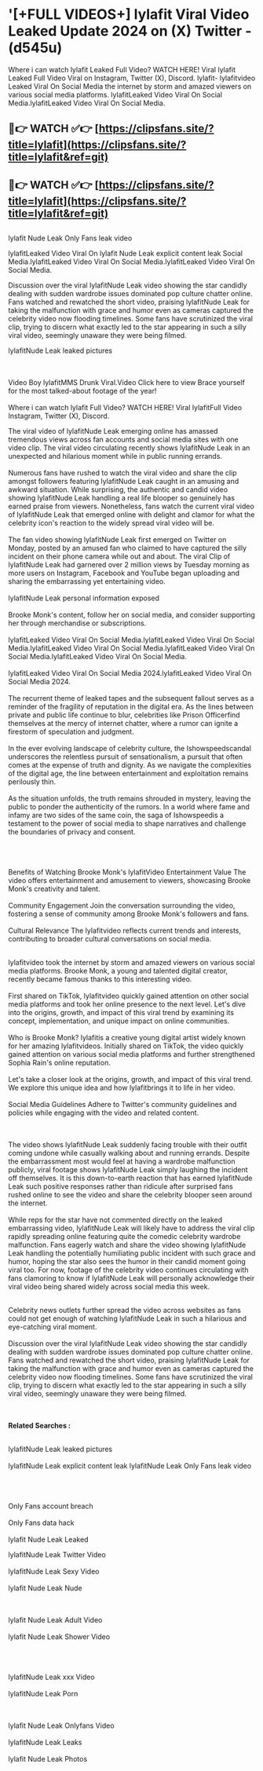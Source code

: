 #  '[+FULL VIDEOS+] lylafit Viral Video Leaked Update 2024 on (X) Twitter - (d545u)

Where i can watch lylafit Leaked Full Video? WATCH HERE! Viral lylafit Leaked Full Video Viral on Instagram, Twitter (X), Discord.
lylafit- lylafitvideo Leaked Viral On Social Media the internet by storm and amazed viewers on various social media platforms.
lylafitLeaked Video Viral On Social Media.lylafitLeaked Video Viral On Social Media.




## 🔴👉 WATCH ✅👉 [https://clipsfans.site/?title=lylafit](https://clipsfans.site/?title=lylafit&ref=git)


## 🔴👉 WATCH ✅👉 [https://clipsfans.site/?title=lylafit](https://clipsfans.site/?title=lylafit&ref=git)
##


lylafit Nude Leak Only Fans leak video 


lylafitLeaked Video Viral On  lylafit Nude Leak explicit content leak Social Media.lylafitLeaked Video Viral On Social Media.lylafitLeaked Video Viral On Social Media.



Discussion over the viral lylafitNude Leak video showing the star candidly dealing with sudden wardrobe issues dominated pop culture chatter online. Fans watched and rewatched the short video, praising lylafitNude Leak for taking the malfunction with grace and humor even as cameras captured the celebrity video now flooding timelines. Some fans have scrutinized the viral clip, trying to discern what exactly led to the star appearing in such a silly viral video, seemingly unaware they were being filmed.


lylafitNude Leak leaked pictures


  <br>

  <br>
Video Boy lylafitMMS Drunk Viral.Video Click here to view Brace yourself for the most talked-about footage of the year!
<br><br>
Where i can watch lylafit Full Video? WATCH HERE! Viral lylafitFull Video Instagram, Twitter (X), Discord.

The viral video of lylafitNude Leak emerging online has amassed tremendous views across fan accounts and social media sites with one video clip. The viral video circulating recently shows lylafitNude Leak in an unexpected and hilarious moment while in public running errands.
<br><br>
Numerous fans have rushed to watch the viral video and share the clip amongst followers featuring lylafitNude Leak caught in an amusing and awkward situation. While surprising, the authentic and candid video showing lylafitNude Leak handling a real life blooper so genuinely has earned praise from viewers. Nonetheless, fans watch the current viral video of lylafitNude Leak that emerged online with delight and clamor for what the celebrity icon's reaction to the widely spread viral video will be.
<br><br>
The fan video showing lylafitNude Leak first emerged on Twitter on Monday, posted by an amused fan who claimed to have captured the silly incident on their phone camera while out and about. The viral Clip of lylafitNude Leak had garnered over 2 million views by Tuesday morning as more users on Instagram, Facebook and YouTube began uploading and sharing the embarrassing yet entertaining video.
<br><br>
lylafitNude Leak personal information exposed
<br><br>
Brooke Monk's content, follow her on social media, and consider supporting her through merchandise or subscriptions.
<br><br>
lylafitLeaked Video Viral On Social Media.lylafitLeaked Video Viral On Social Media.lylafitLeaked Video Viral On Social Media.lylafitLeaked Video Viral On Social Media.lylafitLeaked Video Viral On Social Media.
<br><br>
lylafitLeaked Video Viral On Social Media 2024.lylafitLeaked Video Viral On Social Media 2024.
<br><br>
The recurrent theme of leaked tapes and the subsequent fallout serves as a reminder of the fragility of reputation in the digital era. As the lines between private and public life continue to blur, celebrities like Prison Officerfind themselves at the mercy of internet chatter, where a rumor can ignite a firestorm of speculation and judgment.
<br><br>
In the ever evolving landscape of celebrity culture, the Ishowspeedscandal underscores the relentless pursuit of sensationalism, a pursuit that often comes at the expense of truth and dignity. As we navigate the complexities of the digital age, the line between entertainment and exploitation remains perilously thin.
<br><br>
As the situation unfolds, the truth remains shrouded in mystery, leaving the public to ponder the authenticity of the rumors. In a world where fame and infamy are two sides of the same coin, the saga of Ishowspeedis a testament to the power of social media to shape narratives and challenge the boundaries of privacy and consent.
<br><br>

<br><br>
Benefits of Watching Brooke Monk's lylafitVideo Entertainment Value The video offers entertainment and amusement to viewers, showcasing Brooke Monk's creativity and talent.
<br><br>
Community Engagement Join the conversation surrounding the video, fostering a sense of community among Brooke Monk's followers and fans.
<br><br>
Cultural Relevance The lylafitvideo reflects current trends and interests, contributing to broader cultural conversations on social media.
<br><br>


lylafitvideo took the internet by storm and amazed viewers on various social media platforms. Brooke Monk, a young and talented digital creator, recently became famous thanks to this interesting video.
<br><br>
First shared on TikTok, lylafitvideo quickly gained attention on other social media platforms and took her online presence to the next level. Let's dive into the origins, growth, and impact of this viral trend by examining its concept, implementation, and unique impact on online communities.
<br><br>
Who is Brooke Monk? lylafitis a creative young digital artist widely known for her amazing lylafitvideos. Initially shared on TikTok, the video quickly gained attention on various social media platforms and further strengthened Sophia Rain's online reputation.
<br><br>
Let's take a closer look at the origins, growth, and impact of this viral trend. We explore this unique idea and how lylafitbrings it to life in her video.
<br><br>
Social Media Guidelines Adhere to Twitter's community guidelines and policies while engaging with the video and related content.


<br><br>
The video shows lylafitNude Leak suddenly facing trouble with their outfit coming undone while casually walking about and running errands. Despite the embarrassment most would feel at having a wardrobe malfunction publicly, viral footage shows lylafitNude Leak simply laughing the incident off themselves. It is this down-to-earth reaction that has earned lylafitNude Leak such positive responses rather than ridicule after surprised fans rushed online to see the video and share the celebrity blooper seen around the internet.
<br><br>
While reps for the star have not commented directly on the leaked embarrassing video, lylafitNude Leak will likely have to address the viral clip rapidly spreading online featuring quite the comedic celebrity wardrobe malfunction. Fans eagerly watch and share the video showing lylafitNude Leak handling the potentially humiliating public incident with such grace and humor, hoping the star also sees the humor in their candid moment going viral too. For now, footage of the celebrity video continues circulating with fans clamoring to know if lylafitNude Leak will personally acknowledge their viral video being shared widely across social media this week.
<br><br>

Celebrity news outlets further spread the video across websites as fans could not get enough of watching lylafitNude Leak in such a hilarious and eye-catching viral moment.
<br><br>
Discussion over the viral lylafitNude Leak video showing the star candidly dealing with sudden wardrobe issues dominated pop culture chatter online. Fans watched and rewatched the short video, praising lylafitNude Leak for taking the malfunction with grace and humor even as cameras captured the celebrity video now flooding timelines. Some fans have scrutinized the viral clip, trying to discern what exactly led to the star appearing in such a silly viral video, seemingly unaware they were being filmed.


<br><br>
<strong>Related Searches :</strong>
<br><br>

lylafitNude Leak leaked pictures
<br><br>
lylafitNude Leak explicit content leak
lylafitNude Leak Only Fans leak video
<br><br>

<br><br>
Only Fans account breach
<br><br>
Only Fans data hack
<br><br>
lylafit Nude Leak Leaked

lylafitNude Leak Twitter Video
<br><br>
lylafitNude Leak Sexy Video
<br><br>
lylafit Nude Leak Nude

<br><br>
lylafit Nude Leak Adult Video
<br><br>
lylafit Nude Leak Shower Video
<br><br>

<br><br>
lylafitNude Leak xxx Video
<br><br>
lylafitNude Leak Porn

<br><br>
lylafit Nude Leak Onlyfans Video
<br><br>
lylafitNude Leak Leaks
<br><br>
lylafit Nude Leak Photos